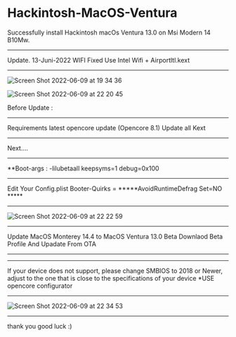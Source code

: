 # Hackintosh-MacOS-Ventura
Successfully install Hackintosh macOs Ventura 13.0 on Msi Modern 14 B10Mw.
**********************************************
Update. 13-Juni-2022
WIFI Fixed Use Intel Wifi + Airportltl.kext 
**********************************************
![Screen Shot 2022-06-09 at 19 34 36](https://user-images.githubusercontent.com/38489058/172849644-190216c4-b13f-47ec-a072-88c95a29878a.png)

![Screen Shot 2022-06-09 at 22 20 45](https://user-images.githubusercontent.com/38489058/172883826-d2370aab-aa01-4125-b731-f0f9875b7d43.png)

Before Update :
**********************************************
Requirements
latest opencore update (Opencore 8.1)
Update all Kext
**********************************************
Next....
**********************************************
**Boot-args : -lilubetaall keepsyms=1 debug=0x100 
**********************************************

Edit Your Config.plist
Booter-Quirks = *****AvoidRuntimeDefrag Set=NO *****
**********************************************
![Screen Shot 2022-06-09 at 22 22 59](https://user-images.githubusercontent.com/38489058/172886037-dbb87173-3c7e-48b6-9adc-057fc24701bb.png)

**********************************************
Update MacOS Monterey 14.4 to MacOS Ventura 13.0 Beta
Downlaod Beta Profile
And Upadate From OTA
**********************************************

**********************************************
If your device does not support, please change SMBIOS to 2018 or Newer, adjust to the one that is close to the specifications of your device
*USE opencore configurator
**********************************************
![Screen Shot 2022-06-09 at 22 34 53](https://user-images.githubusercontent.com/38489058/172891663-a846fa3b-06f1-4939-89c7-5612f9dc0755.png)
**********************************************

thank you
good luck :)
